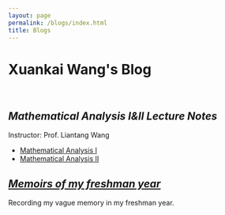```yaml
---
layout: page
permalink: /blogs/index.html
title: Blogs
---
```


# Xuankai Wang's Blog

<br>

## *Mathematical Analysis Ⅰ&Ⅱ Lecture Notes*

Instructor: Prof. Liantang Wang

- [Mathematical Analysis Ⅰ](https://github.com/starryious/KamdenWang2003.github.io/blob/main/files/analysis/数学分析Ⅰ.pdf)
- [Mathematical Analysis Ⅱ](https://github.com/starryious/KamdenWang2003.github.io/blob/main/files/analysis/数学分析Ⅱ.pdf)

## [*Memoirs of my freshman year*](https://starryious.github.io/KamdenWang2003.github.io/blogs/freshman)

Recording my vague memory in my freshman year. 

<br>
